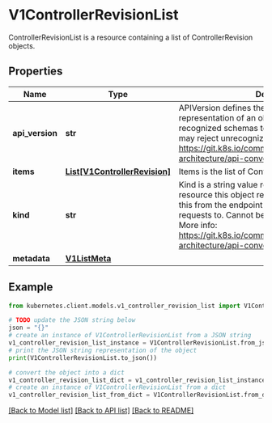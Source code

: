 # V1ControllerRevisionList

ControllerRevisionList is a resource containing a list of ControllerRevision objects.

## Properties

Name | Type | Description | Notes
------------ | ------------- | ------------- | -------------
**api_version** | **str** | APIVersion defines the versioned schema of this representation of an object. Servers should convert recognized schemas to the latest internal value, and may reject unrecognized values. More info: https://git.k8s.io/community/contributors/devel/sig-architecture/api-conventions.md#resources | [optional] 
**items** | [**List[V1ControllerRevision]**](V1ControllerRevision.md) | Items is the list of ControllerRevisions | 
**kind** | **str** | Kind is a string value representing the REST resource this object represents. Servers may infer this from the endpoint the kubernetes.client submits requests to. Cannot be updated. In CamelCase. More info: https://git.k8s.io/community/contributors/devel/sig-architecture/api-conventions.md#types-kinds | [optional] 
**metadata** | [**V1ListMeta**](V1ListMeta.md) |  | [optional] 

## Example

```python
from kubernetes.client.models.v1_controller_revision_list import V1ControllerRevisionList

# TODO update the JSON string below
json = "{}"
# create an instance of V1ControllerRevisionList from a JSON string
v1_controller_revision_list_instance = V1ControllerRevisionList.from_json(json)
# print the JSON string representation of the object
print(V1ControllerRevisionList.to_json())

# convert the object into a dict
v1_controller_revision_list_dict = v1_controller_revision_list_instance.to_dict()
# create an instance of V1ControllerRevisionList from a dict
v1_controller_revision_list_from_dict = V1ControllerRevisionList.from_dict(v1_controller_revision_list_dict)
```
[[Back to Model list]](../README.md#documentation-for-models) [[Back to API list]](../README.md#documentation-for-api-endpoints) [[Back to README]](../README.md)



